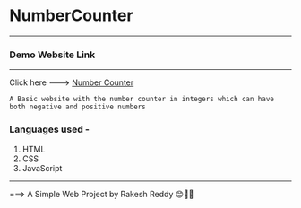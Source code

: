 # NumberCounter

***

### Demo Website Link

***

Click here ---> [Number Counter](https://skartechrakesh.github.io/NumberCounter/)

`A Basic website with the number counter in integers which can have both negative and positive numbers`

### Languages used -

1. HTML
2. CSS
3. JavaScript 

***

===> A Simple Web Project by Rakesh Reddy 😊🤞💖

